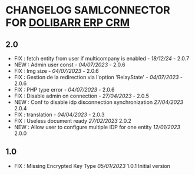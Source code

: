 # CHANGELOG SAMLCONNECTOR FOR [DOLIBARR ERP CRM](https://www.dolibarr.org)

## 2.0
- FIX : fetch entity from user if multicompany is enabled - *18/12/24* - 2.0.7
- NEW : Admin user const - *04/07/2023* - 2.0.6
- FIX : Img size - *04/07/2023* - 2.0.6
- FIX : Gestion de la redirection via l'option 'RelayState' - *04/07/2023* - 2.0.6
- FIX : PHP type error - *04/07/2023* - 2.0.6
- FIX : Disable admin on connection - *27/04/2023* - 2.0.5
- NEW : Conf to disable idp disconnection synchronization *27/04/2023* 2.0.4
- FIX : translation - *04/04/2023* - 2.0.3
- FIX : Useless document ready *27/02/2023* 2.0.2
- NEW : Allow user to configure multiple IDP for one entity *12/01/2023* 2.0.0

## 1.0
- FIX : Missing Encrypted Key Type *05/01/2023* 1.0.1
Initial version
